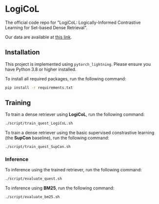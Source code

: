# LogiCoL

The official code repo for "LogiCoL: Logically-Informed Contrastive Learning for Set-based Dense Retrieval".

Our data are available at [this link](https://drive.google.com/drive/folders/1W_8PrA7CibJ4MuI41H4xnS5KAXfQ0Z9D?usp=drive_link).

## Installation

This project is implemented using `pytorch_lightning`. Please ensure you have Python 3.8 or higher installed.

To install all required packages, run the following command:

```bash
pip install -r requirements.txt
```

## Training

To train a dense retriever using **LogiCoL**, run the following command:
```bash
./script/train_quest_LogiCoL.sh
```

To train a dense retriever using the basic supervised constrastive learning (the **SupCon** baseline), run the following command:
```bash
./script/train_quest_SupCon.sh
```

### Inference
To inference using the trained retriever, run the following command:
```bash
./script/evaluate_quest.sh
```

To inference using **BM25**, run the following command:
```bash
./script/evaluate_bm25.sh
```
